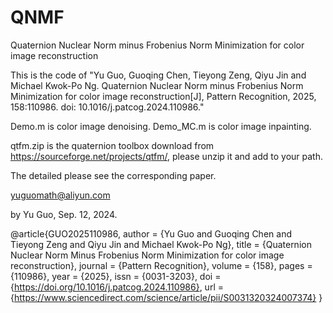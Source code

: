 # QNMF
Quaternion Nuclear Norm minus Frobenius Norm Minimization for color image reconstruction


This is the code of "Yu Guo, Guoqing Chen, Tieyong Zeng, Qiyu Jin and Michael Kwok-Po Ng. Quaternion Nuclear Norm minus Frobenius Norm Minimization for color image reconstruction[J], Pattern Recognition, 2025, 158:110986. doi: 10.1016/j.patcog.2024.110986."

Demo.m is color image denoising.
Demo_MC.m is color image inpainting.

qtfm.zip is the quaternion toolbox download from 
https://sourceforge.net/projects/qtfm/, please unzip it and add to your path. 

The detailed please see the corresponding paper.

yuguomath@aliyun.com

by Yu Guo, Sep. 12, 2024.

@article{GUO2025110986, 
author = {Yu Guo and Guoqing Chen and Tieyong Zeng and Qiyu Jin and Michael Kwok-Po Ng}, 
title = {Quaternion Nuclear Norm Minus Frobenius Norm Minimization for color image reconstruction}, 
journal = {Pattern Recognition}, 
volume = {158}, 
pages = {110986}, 
year = {2025}, 
issn = {0031-3203}, 
doi = {https://doi.org/10.1016/j.patcog.2024.110986}, 
url = {https://www.sciencedirect.com/science/article/pii/S0031320324007374} 
}
